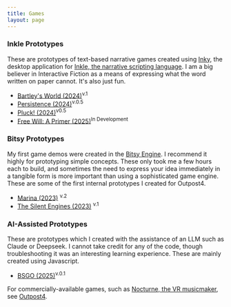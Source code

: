 ```yaml
---
title: Games
layout: page
---
```


### Inkle Prototypes
These are prototypes of text-based narrative games created using [Inky](), the desktop application for [Inkle, the narrative scripting language](). I am a big believer in Interactive Fiction as a means of expressing what the word written on paper cannot. It's also just fun.

- [Bartley's World (2024)](/Bartley/index.html)<sup>v.1<sup>
- [Persistence (2024)](/se/index.html)<sup>v.0.5</sup>
- [Pluck! (2024)](/Pluck/index.html)<sup>v0.5</sup>
- [Free Will: A Primer (2025)]()<sup>In Development</sup>


### Bitsy Prototypes
My first game demos were created in the [Bitsy Engine](https://bitsy.org/). I recommend it highly for prototyping simple concepts. These only took me a few hours each to build, and sometimes the need to express your idea immediately in a tangible form is more important than using a sophisticated game engine. These are some of the first internal prototypes I created for Outpost4.

- [Marina (2023)](/mars.html) <sup>v.2</sup>
- [The Silent Engines (2023)](/silent.html) <sup>v.1</sup>

### AI-Assisted Prototypes
These are prototypes which I created with the assistance of an LLM such as Claude or Deepseek. I cannot take credit for any of the code, though troubleshooting it was an interesting learning experience. These are mainly created using Javascript.

- [BSGO (2025)](/bsgo0/index.html)<sup>v.0.1</sup>


For commercially-available games, such as [Nocturne, the VR musicmaker](https://www.outpost4.net/page-05), see [Outpost4](http://www.outpost4.net).
